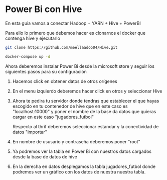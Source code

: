 # Power Bi con Hive

En esta guia vamos a conectar Hadoop + YARN + Hive + PowerBI

Para ello lo primero que debemos hacer es clonarnos el docker que contenga hive y ejecutarlo

```bash
git clone https://github.com/meellaadoo04/Hive.git
```

```bash
docker-compose up -d
```

Ahora deberemos instalar Power Bi desde la microsoft store y seguir los siguientes pasos para su configuración

1. Hacemos click en obtener datos de otros orígenes

2. En el menu izquierdo deberemos hacer click en otros y seleccionar Hive

3. Ahora te pedira tu servidor donde tendras que establecer el que hayas escogido en tu contenedor de hive que en este caso es "localhost:10000" y poner el nombre de la base da datos que quieras cargar en este caso "jugadores_futbol"

   Respecto al thrif deberemos seleccionar estandar y la conectividad de datos "importar"

4. En nombre de ususario y contraseña deberemos poner "root"

5. Ya podremos ver la tabla en Power Bi con nuestros datos cargados desde la base de datos de hive

6. En la derecha en datos desplegamos la tabla jugadores_futbol donde podremos ver un gráfico con los datos de nuestra nuestra tabla.

   
